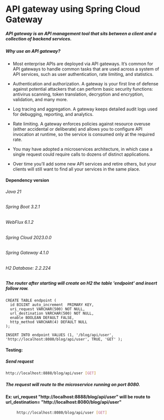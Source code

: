 # API gateway using Spring Cloud Gateway 

##### API gateway is an API management tool that sits between a client and a collection of backend services.
##### Why use an API gateway? 
- Most enterprise APIs are deployed via API gateways. It’s common for API gateways to handle common tasks that are used across a system of API services, such as user authentication, rate limiting, and statistics.

- Authentication and authorization. A gateway is your first line of defense against potential attackers that can perform basic security functions: antivirus scanning, token translation, decryption and encryption, validation, and many more.

- Log tracing and aggregation. A gateway keeps detailed audit logs used for debugging, reporting, and analytics.

- Rate limiting. A gateway enforces policies against resource overuse (either accidental or deliberate) and allows you to configure API invocation at runtime, so the service is consumed only at the required rate.

- You may have adopted a microservices architecture, in which case a single request could require calls to dozens of distinct applications.

- Over time you’ll add some new API services and retire others, but your clients will still want to find all your services in the same place.

#### Dependency version 
###### Java 21
###### Spring Boot 3.2.1	
###### WebFlux 6.1.2
###### Spring Cloud 2023.0.0	
###### Spring Gateway 4.1.0
###### H2 Database: 2.2.224
		
##### The router after starting will create on H2 the table 'endpoint' and insert follow row.

```
CREATE TABLE endpoint (
  id BIGINT auto_increment  PRIMARY KEY,
  uri_request VARCHAR(500) NOT NULL,
  url_destination VARCHAR(500) NOT NULL,
  enable BOOLEAN DEFAULT FALSE,
  http_method VARCHAR(4) DEFAULT NULL
);
  
INSERT INTO endpoint VALUES (1, '/blog/api/user', 'http://localhost:8080/blog/api/user', TRUE, 'GET' ); 
```


#### Testing:
##### Send request
```sh
http://localhost:8888/blog/api/user [GET] 

```

##### The request will route to the microservice running on port 8080.
#### Ex: uri_request "http://localhost:8888/blog/api/user" will be route to url_destination= "http://localhost:8080/blog/api/user"

```sh
     http://localhost:8080/blog/api/user [GET]

```